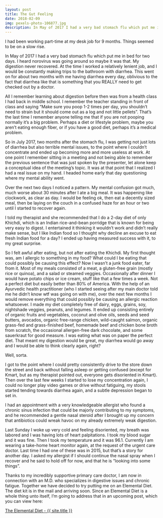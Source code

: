 ```yaml
---
layout: post
title: The Gut Feeling
date: 2018-02-09
img: pexels-photo-106877.jpg
description: In May of 2017 I had a very bad stomach flu which put me in bed for two days. I heard norovirus was going around so maybe it was that. My digestion never recovered.
---
```


I had been working part-time at my desk job for 9 months. Things seemed to be on a slow rise.

In May of 2017 I had a very bad stomach flu which put me in bed for two days. I heard norovirus was going around so maybe it was that. My digestion never recovered. At the time I worked a relatively lenient job, and I would be constantly making trips to the bathroom with diarrhea. This went on for about two months with me having diarrhea every day, oblivious to the fact that diarrhea like that is something that you REALLY need to get checked out by a doctor.

All I remember learning about digestion before then was from a health class I had back in middle school. I remember the teacher standing in front of class and saying “Make sure you poop 1-2 times per day, you shouldn’t need to strain but it should come out as a log and not little pellets”. That’s the last time I remember anyone telling me that if you are not pooping normally it’s a big problem. Perhaps a diet or lifestyle problem, maybe you aren’t eating enough fiber, or if you have a good diet, perhaps it’s a medical problem.

So in July 2017, two months after the stomach flu, I was getting not just lots of diarrhea but also terrible mental issues, to the point where I couldn’t concentrate and ended up becoming more and more useless at work. At one point I remember sitting in a meeting and not being able to remember the previous sentence that was just spoken by the presenter, let alone keep a conceptual idea of the meeting’s topic. It was at that point that I realized I had a real issue on my hand. I headed home early that day questioning where my mental ability went.

Over the next two days I noticed a pattern. My mental confusion got much, much worse about 30 minutes after I ate a big meal. It was happening like clockwork, as clear as day. I would be feeling ok, then eat a decently sized meal, then be laying on the couch in a confused haze for an hour or two until I started to recover again.

I told my therapist and she recommended that I do a 2-day diet of only Khichdi, which is an Indian rice-and-bean porridge that is known for being very easy to digest. I entertained it thinking it wouldn’t work and didn’t really make sense, but I like Indian food so I thought why decline an excuse to eat fresh Indian food for a day? I ended up having measured success with it, to my great surprise.

So I felt awful after eating, but not after eating the Khichdi. My first thought was, am I allergic to something in my food? What could I be eating that could possibly be causing this effect? Now I wasn’t a junk food eater, far from it. Most of my meals consisted of a meat, a gluten-free grain (mostly rice or quinoa), and a salad or steamed veggies. Occasionally after dinner I would have potato chips or ice cream, stuff like that a few times a week. Not a perfect diet but easily better than 80% of America. With the help of an Ayurvedic health practitioner (who I started seeing after my main doctor told me he didn’t know wtf was going on with me), over the next few months I would remove everything that could possibly be causing an allergic reaction whatsoever. I made my diet completely free of dairy, eggs, grains, soy, nightshade veggies, peanuts, and legumes. It ended up consisting entirely of organic fruits and vegetables, coconut and olive oils, seeds and seed butters, avocados, organic free-range chicken, wild-caught salmon, organic grass-fed and grass-finished beef, homemade beef and chicken bone broth from scratch, the occasional allergen-free dark chocolate, and some sauerkraut for good measure. I was eating what was on paper the perfect diet. That meant my digestion would be great, my diarrhea would go away and I would be able to think clearly again, right?

Well, sorta.

I got to the point where I could pretty consistently drive to the store down the street and back without falling asleep or getting confused (except for Kmart, but as my therapist pointed out, everyone gets disoriented in Kmart). Then over the last few weeks I started to lose my concentration again, I could no longer play video games or drive without fatiguing, my stools started tending towards diarrhea again, and a subtle depression began to set in.

I had an appointment with a very knowledgeable allergist who found a chronic sinus infection that could be majorly contributing to my symptoms, and he recommended a gentle nasal steroid after I brought up my concern that antibiotics could wreak havoc on my already extremely weak digestion.

Last Sunday I woke up very cold and feeling disoriented, my breath was labored and I was having lots of heart palpitations. I took my blood sugar and it was fine. Then I took my temperature and it was 96.1. Currently I am wearing a take-home heart monitor again, at the request of the urgent care doctor. Last time I had one of these was in 2015, but that’s a story for another day. I asked my allergist if I should continue the nasal spray when I recover and he said to hold off for now, and that he is “looking into some things”.

Thanks to my incredibly supportive primary care doctor, I am now in connection with an M.D. who specializes in digestive issues and chronic fatigue. Together we have decided to try putting me on an Elemental Diet. The diet kit is in the mail and arriving soon. Since an Elemental Diet is a whole thing unto itself, I’m going to address that in an upcoming post, which you can view here:

[The Elemental Diet - {{ site.title }}](../the-elemental-diet/)
